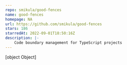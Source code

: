 ```yaml
---
repo: smikula/good-fences
name: good-fences
homepage: NA
url: https://github.com/smikula/good-fences
stars: 186
starredAt: 2022-09-01T18:50:16Z
description: |-
    Code boundary management for TypeScript projects
---
```


[object Object]
